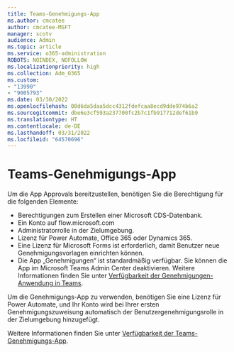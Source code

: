 ```yaml
---
title: Teams-Genehmigungs-App
ms.author: cmcatee
author: cmcatee-MSFT
manager: scotv
audience: Admin
ms.topic: article
ms.service: o365-administration
ROBOTS: NOINDEX, NOFOLLOW
ms.localizationpriority: high
ms.collection: Adm_O365
ms.custom:
- "13990"
- "9005793"
ms.date: 03/30/2022
ms.openlocfilehash: 00d6da5daa5dcc4312fdefcaa8ecd9dde974b6a2
ms.sourcegitcommit: dbe6e3cf593a237700fc2b7c1fb917712def61b9
ms.translationtype: HT
ms.contentlocale: de-DE
ms.lasthandoff: 03/31/2022
ms.locfileid: "64570696"
---
```

# <a name="teams-approvals-app"></a>Teams-Genehmigungs-App

Um die App Approvals bereitzustellen, benötigen Sie die Berechtigung für die folgenden Elemente:

- Berechtigungen zum Erstellen einer Microsoft CDS-Datenbank.
- Ein Konto auf flow.microsoft.com
- Administratorrolle in der Zielumgebung.
- Lizenz für Power Automate, Office 365 oder Dynamics 365.
- Eine Lizenz für Microsoft Forms ist erforderlich, damit Benutzer neue Genehmigungsvorlagen einrichten können.
- Die App „Genehmigungen“ ist standardmäßig verfügbar. Sie können die App im Microsoft Teams Admin Center deaktivieren. Weitere Informationen finden Sie unter [Verfügbarkeit der Genehmigungen-Anwendung in Teams](https://docs.microsoft.com/microsoftteams/approval-admin#disable-the-approvals-app).

Um die Genehmigungs-App zu verwenden, benötigen Sie eine Lizenz für Power Automate, und Ihr Konto wird bei Ihrer ersten Genehmigungszuweisung automatisch der Benutzergenehmigungsrolle in der Zielumgebung hinzugefügt.

Weitere Informationen finden Sie unter [Verfügbarkeit der Teams-Genehmigungs-App](https://docs.microsoft.com/microsoftteams/approval-admin).
